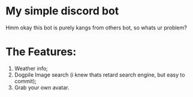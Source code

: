 # My simple discord bot
Hmm okay this bot is purely kangs from others bot, so whats ur problem?


# The Features:
1. Weather info;
2. Dogpile Image search (i knew thats retard search engine, but easy to commit);
3. Grab your own avatar.
